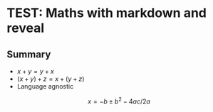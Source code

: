 # TEST: Maths with markdown and reveal



## Summary


- $x+y = y+x$
- $(x+y)+z = x + (y+z)$
- Language agnostic


$$x = -b \pm b^2-4ac/2a$$

